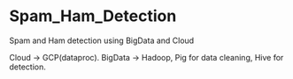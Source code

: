 # Spam_Ham_Detection
Spam and Ham detection using BigData and Cloud

Cloud -> GCP(dataproc).
BigData -> Hadoop, Pig for data cleaning, Hive for detection.
